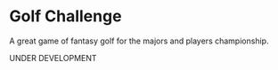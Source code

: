 # Golf Challenge

A great game of fantasy golf for the majors and players championship.

UNDER DEVELOPMENT

